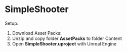 # SimpleShooter
Setup:<br>
  1. Download Asset Packs: <br>
  2. Unzip and copy folder <b>AssetPacks</b> to folder Content<br>
  3. Open <b>SimpleShooter.uproject</b> with Unreal Engine

